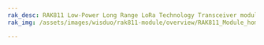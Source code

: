 ```yaml
---
rak_desc: RAK811 Low-Power Long Range LoRa Technology Transceiver module provides an easy to use, small size, low-power solution for long range wireless data transmission.
rak_img: /assets/images/wisduo/rak811-module/overview/RAK811_Module_home.png

---
```


<rk-redirect to="/Product-Categories/WisDuo/RAK811-Module/Overview/"/>